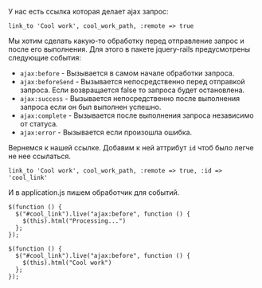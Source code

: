 У нас есть ссылка которая делает ajax запрос:

    link_to 'Cool work', cool_work_path, :remote => true

Мы хотим сделать какую-то обработку перед отправление запрос и после его выполнения.
Для этого в пакете jquery-rails предусмотрены следующие события:

- `ajax:before` - Вызывается в самом начале обработки запроса.
- `ajax:beforeSend` - Вызывается непосредственно перед отправкой запроса. Если возвращается false
   то запроса будет остановлена.
- `ajax:success` - Вызывается непосредственно после выполнения запроса если он был выполнен успешно.
- `ajax:complete` - Вызывается после выполнения запроса независимо от статуса.
- `ajax:error` - Вызывается если произошла ошибка.

Вернемся к нашей ссылке. Добавим к ней аттрибут `id` чтоб было легче не нее ссылаться.

    link_to 'Cool work', cool_work_path, :remote => true, :id => 'cool_link'

И в application.js пишем обработчик для событий.

    $(function () {
      $("#cool_link").live("ajax:before", function () {
        $(this).html("Processing...")
      };
    });

    $(function () {
      $("#cool_link").live("ajax:before", function () {
        $(this).html("Cool work")
      };
    });
